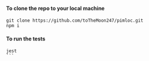 #### To clone the repo to your local machine
```
git clone https://github.com/toTheMoon247/pimloc.git
npm i
```
#### To run the tests
````
jest
```